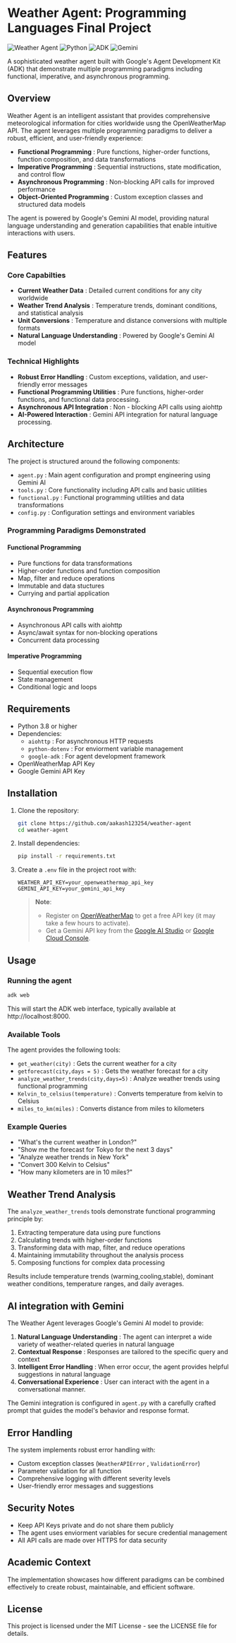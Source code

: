 # Weather Agent: Programming Languages Final Project 

![Weather Agent](https://img.shields.io/badge/Weather%20Agent-1.00-blue)
![Python](https://img.shields.io/badge/Python-3.8%2B-brightgreen)
![ADK](https://img.shields.io/badge/Google%20ADK-Latest-orange)
![Gemini](https://img.shields.io/badge/Gemini%20API-2.5-purple)



A sophisticated weather agent built with Google's Agent Development Kit
(ADK) that demonstrate multiple programming paradigms including functional, imperative, and asynchronous programming. 

## Overview 

Weather Agent is an intelligent assistant that provides comprehensive meteorological information for cities worldwide usng the OpenWeatherMap
API. The agent leverages multiple programming paradigms to deliver a robust, efficient, and user-friendly experience:

- **Functional Programming** : Pure functions, higher-order functions, function composition, and data transformations
- **Imperative Programming** : Sequential instructions, state modification, and control flow
- **Asynchronous Programming** : Non-blocking API calls for improved performance
- **Object-Oriented Programming** : Custom exception classes and structured data models

The agent is powered by Google's Gemini AI model, providing natural language understanding and generation capabilities that enable intuitive
interactions with users. 

## Features 

### Core Capabilties 

- **Current Weather Data** : Detailed current conditions for any city 
worldwide
- **Weather Trend Analysis** : Temperature trends, dominant conditions,
and statistical analysis
- **Unit Conversions** : Temperature and distance conversions with multiple formats 
- **Natural Language Understanding** : Powered by Google's Gemini AI model

### Technical Highlights

- **Robust Error Handling** : Custom exceptions, validation, and user-friendly error messages
- **Functional Programming Utilities** : Pure functions, higher-order functions, and functional data processing.
- **Asynchronous API Integration** : Non - blocking API calls using aiohttp
- **AI-Powered Interaction** : Gemini API integration for natural language processing.

## Architecture 

The project is structured around the following components:

- `agent.py` : Main agent configuration and prompt engineering using Gemini AI
- `tools.py` : Core functionality including API calls and basic utilities
- `functional.py` : Functional programming utilities and data transformations
- `config.py` : Configuration settings and environment variables

### Programming Paradigms Demonstrated

#### Functional Programming 
- Pure functions for data transformations 
- Higher-order functions and function composition 
- Map, filter and reduce operations 
- Immutable and data stuctures 
- Currying and partial application 

#### Asynchronous Programming 
- Asynchronous API calls with aiohttp 
- Async/await syntax for non-blocking operations 
- Concurrent data processing 

#### Imperative Programming 
- Sequential execution flow 
- State management 
- Conditional logic and loops 

## Requirements 

- Python 3.8 or higher 
- Dependencies:
    - `aiohttp` : For asynchronous HTTP requests
    - `python-dotenv` : For enviorment variable management 
    - `google-adk` : For agent development framework 
- OpenWeatherMap API Key 
- Google Gemini API Key 

## Installation 

1. Clone the repository:
   ```bash
   git clone https://github.com/aakash123254/weather-agent
   cd weather-agent 
   ```
2. Install dependencies:
   ```bash
   pip install -r requirements.txt
   ```
3. Create a `.env` file in the project root with:
   ```
   WEATHER_API_KEY=your_openweathermap_api_key
   GEMINI_API_KEY=your_gemini_api_key
   ```
     > **Note**: 
   > - Register on [OpenWeatherMap](https://openweathermap.org/) to get a free API key (it may take a few hours to activate).
   > - Get a Gemini API key from the [Google AI Studio](https://ai.google.dev/) or [Google Cloud Console](https://console.cloud.google.com/).

## Usage 

### Running the agent 

```bash
adk web
```

This will start the ADK web interface, typically available at  http://localhost:8000.

### Available Tools

The agent provides the following tools:

- `get_weather(city)` : Gets the current weather for a city 
- `getforecast(city,days = 5)` : Gets the weather forecast for a city 
- `analyze_weather_trends(city,days=5)` : Analyze weather trends using functional programming 
- `Kelvin_to_celsius(temperature)` : Converts temperature from kelvin to 
Celsius
- `miles_to_km(miles)` : Converts distance from miles to kilometers

### Example Queries 

- "What's the current weather in London?"
- "Show me the forecast for Tokyo for the next 3 days"
- "Analyze weather trends in New York"
- "Convert 300 Kelvin to Celsius"
- "How many kilometers are in 10 miles?"

## Weather Trend Analysis 

The `analyze_weather_trends` tools demonstrate functional programming principle by:

1. Extracting temperature data using pure functions 
2. Calculating trends with higher-order functions 
3. Transforming data with map, filter, and reduce operations 
4. Maintaining immutability throughout the analysis process 
5. Composing functions for complex data processing 

Results include temperature trends (warming,cooling,stable), dominant weather conditions, temperature ranges, and daily averages. 

## AI integration with Gemini 
The Weather Agent leverages Google's Gemini AI model to provide:

1. **Natural Language Understanding** : The agent can interpret a wide variety of weather-related queries in natural language 
2. **Contextual Response** : Responses are tailored to the specific query and context
3. **Intelligent Error Handling** : When error occur, the agent provides helpful suggestions in natural language
4. **Conversational Experience** : User can interact with the agent in a conversational manner. 

The Gemini integration is configured in `agent.py` with a carefully crafted prompt that guides the model's behavior and response format.

## Error Handling

The system implements robust error handling with: 

- Custom exception classes (`WeatherAPIError` , `ValidationError`)
- Parameter validation for all function 
- Comprehensive logging with different severity levels 
- User-friendly error messages and suggestions 

## Security Notes 

- Keep API Keys private and do not share them publicly 
- The agent uses enviorment variables for secure credential management 
- All API calls are made over HTTPS for data security 

## Academic Context 

The implementation showcases how different paradigms can be combined effectively to create robust, maintainable, and efficient software.

## License

This project is licensed under the MIT License - see the LICENSE file for details.
